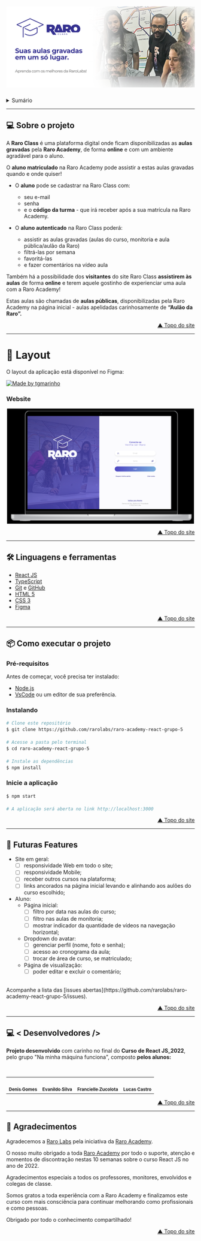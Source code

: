<!-- Topo do Readme -->
<div id="top"></div>
<!--Banner do site Raro Class-->
<h1 align="center">
    <img src="./public/assets/art/artBannerReadme.svg" alt="Banner Raro Class/Raro Academy"  />
</h1>

<!-- Sumário / Âncora -->
<details>
  <summary>Sumário</summary>
  <ol style='list-style: disc;'>
    <li>
     <a href="#sobre-o-projeto">💻 Sobre o projeto</a>
    </li>
    <li>
      <a href="#layout">🎨 Layout</a>
    </li>
    <li>
      <a href="#linguagens-e-ferramentas">🛠 Linguagens e Ferramentas</a>
    </li>
    </ul>
    <li>
      <a href="#como-executar-o-projeto">📦 Como executar o projeto</a>
    </li>
    <ul>
      <li>
        <a href="#pré-requisitos">Pré-Requisitos</a>
      </li>
      <li>
        <a href="#instalando">Instalando</a>
      </li>
      <li>
        <a href="#inicie-a-aplicação">Inicie a aplicação</a>
      </li>
    </ul>
    <li>
      <a href="#roadmap">🚀 Futuras Features </a>
    </li>
    <li>
      <a href="#desenvolvedores">💻 < Desenvolvedores /> </a>
    </li>
    <li>
      <a href="#agradecimentos">💙 Agradecimentos</a>
    </li>
  </ol>
</details>
<div id="sobre-o-projeto"></div>

___
<!-- Sobre o projeto Raro Class -->

## 💻 Sobre o projeto

A **Raro Class** é uma plataforma digital onde ficam disponibilizadas as **aulas gravadas** pela **Raro Academy**, de forma **online** e com um ambiente agradável para o aluno.

O **aluno matriculado** na Raro Academy pode assistir a estas aulas gravadas quando e onde quiser!
- O **aluno** pode se cadastrar na Raro Class com:
  - seu e-mail
  - senha
  - e o **código da turma** - que irá receber após a sua matrícula na Raro Academy.

- O **aluno autenticado** na Raro Class poderá:
  - assistir as aulas gravadas (aulas do curso, monitoria e aula pública/aulão da Raro)
  - filtrá-las por semana
  - favoritá-las
  - e fazer comentários na vídeo aula

Também há a possibilidade dos **visitantes** do site Raro Class **assistirem às aulas** de forma **online** e terem aquele gostinho de experienciar uma aula com a Raro Academy!

Estas aulas são chamadas de **aulas públicas**, disponibilizadas pela Raro Academy na página inicial - aulas apelidadas carinhosamente de **“Aulão da Raro”.**

<p align="right"><a href="#top">▲ Topo do site</a></p>
<div id="layout"></div>

___
<!-- Layout -->

# 🎨 Layout

O layout da aplicação está disponível no Figma:

<a href="https://www.figma.com/proto/oa5yvAXVhSfdAtCkrn7MsK/Design-RaroClass?node-id=382%3A2839&scaling=scale-down&page-id=0%3A1" target="_blank" rel="noreferrer">
  <img alt="Made by tgmarinho" src="https://img.shields.io/badge/Acessar%20Layout%20-Figma-%2304D361">
</a>


### Website

<p align="center" style="display: flex; align-items: flex-start; justify-content: center;">
  <img alt="Imagem da tela de login do site Raro Class" src="./public/assets/art/screenshotLogin.png" width="500px">

  <!--<img alt="Imagem da página inicial da Raro Class" src="./assets/sucesso-web.svg" width="400px">-->
</p>


<p align="right"><a href="#top">▲ Topo do site</a></p>
<div id="linguagens-e-ferramentas"></div>

___
<!-- Linguagens e ferramentas -->

## 🛠 Linguagens e ferramentas

- [React JS](https://reactjs.org/)
- [TypeScript](https://www.typescriptlang.org/)
- [Git](https://git-scm.com/) e  [GitHub](https://github.com/)
- [HTML 5](https://www.w3schools.com/html/)
- [CSS 3](https://www.w3schools.com/css/)
- [Figma](https://www.figma.com/)

<p align="right"><a href="#top">▲ Topo do site</a></p>
<div id="como-executar-o-projeto"></div>

___
<!-- Como executar o projeto -->

## 📦 Como executar o projeto

### Pré-requisitos
Antes de começar, você precisa ter instalado:
- [Node.js](https://nodejs.org/en/)
- [VsCode](https://code.visualstudio.com/) ou um editor de sua preferência.

### Instalando
```bash
# Clone este repositório
$ git clone https://github.com/rarolabs/raro-academy-react-grupo-5

# Acesse a pasta pelo terminal
$ cd raro-academy-react-grupo-5

# Instale as dependências
$ npm install
```

### Inicie a aplicação
```bash
$ npm start

# A aplicação será aberta no link http://localhost:3000
```
<p align="right"><a href="#top">▲ Topo do site</a></p>
<div id="roadmap"></div>

___
<!-- Roadmap/Melhorias -->

## 🚀 Futuras Features
- Site em geral:
  - [ ] responsividade Web em todo o site;
  - [ ] responsividade Mobile;
  - [ ] receber outros cursos na plataforma;
  - [ ] links ancorados na página inicial levando e alinhando aos aulões do curso escolhido;

- Aluno:
  - Página inicial:
      - [ ] filtro por data nas aulas do curso;
      - [ ] filtro nas aulas de monitoria;
      - [ ] mostrar indicador da quantidade de vídeos na navegação horizontal;
  - Dropdown do avatar:
      - [ ] gerenciar perfil (nome, foto e senha);
      - [ ] acesso ao cronograma da aula;
      - [ ] trocar de área de curso, se matriculado;
  - Página de visualização:
      - [ ] poder editar e excluir o comentário;   
      
<br/>
Acompanhe a lista das [issues abertas](https://github.com/rarolabs/raro-academy-react-grupo-5/issues).

<p align="right"><a href="#top">▲ Topo do site</a></p>
<div id="desenvolvedores"></div>

___
<!-- Desenvolvedores -->

## 💻 < Desenvolvedores />

**Projeto desenvolvido** com carinho no final do **Curso de React JS_2022**, pelo grupo  "Na minha máquina funciona", composto **pelos alunos:**

<br/>
<table align="center" border-style="none" class="markdown-body">
  <tr>
    <td align="center"><a href="https://github.com/Denis-araujo"><img style="border-radius: 50%;" src="https://avatars.githubusercontent.com/u/59769961?v=4" width="100px;" alt=""/><br /><sub><b>Denis Gomes</b></sub></a></td>
    <td align="center"><a href="https://github.com/Evanildo-Silva"><img style="border-radius: 50%;" src="https://avatars.githubusercontent.com/u/98241842?v=4" width="100px;" alt=""/><br /><sub><b>Evanildo Silva</b></sub></a></td>
    <td align="center"><a href="https://github.com/franzitaz"><img style="border-radius: 50%;" src="https://avatars.githubusercontent.com/u/11142312?v=4" width="100px;" alt=""/><br /><sub><b>Francielle Zucolota</b></sub></a></td>
    <td align="center"><a href="https://github.com/lcastrof"><img style="border-radius: 50%;" src="https://avatars.githubusercontent.com/u/52727513?v=4" width="100px;" alt=""/><br /><sub><b>Lucas Castro</b></sub></a></td>
  </tr>
</table>

<p align="right"><a href="#top">▲ Topo do site</a></p>
<div id="agradecimentos"></div>

___
<!-- Agradecimentos -->

## 💙 Agradecimentos

Agradecemos a [Raro Labs](https://rarolabs.com.br/) pela iniciativa da [Raro Academy](https://www.raroacademy.com.br/).

O nosso muito obrigado a toda [Raro Academy](https://www.raroacademy.com.br/) por todo o suporte, atenção e momentos de discontração nestas 10 semanas sobre o curso React JS no ano de 2022.

Agradecimentos especiais a todos os professores, monitores, envolvidos e colegas de classe.

Somos gratos a toda experiência com a Raro Academy e finalizamos este curso com mais consciência para continuar melhorando como profissionais e como pessoas.

Obrigado por todo o conhecimento compartilhado!

<p align="right"><a href="#top">▲ Topo do site</a></p>
